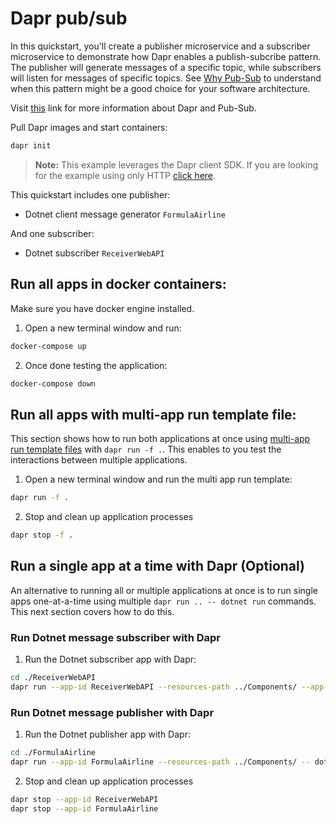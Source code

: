 # Dapr pub/sub

In this quickstart, you'll create a publisher microservice and a subscriber microservice to demonstrate how Dapr enables a publish-subcribe pattern. The publisher will generate messages of a specific topic, while subscribers will listen for messages of specific topics. See [Why Pub-Sub](https://docs.dapr.io/developing-applications/building-blocks/pubsub/pubsub-overview/) to understand when this pattern might be a good choice for your software architecture.

Visit [this](https://docs.dapr.io/developing-applications/building-blocks/pubsub/) link for more information about Dapr and Pub-Sub.

Pull Dapr images and start containers:

```bash
dapr init
```

> **Note:** This example leverages the Dapr client SDK. If you are looking for the example using only HTTP [click here](../http).

This quickstart includes one publisher:

- Dotnet client message generator `FormulaAirline`

And one subscriber:

- Dotnet subscriber `ReceiverWebAPI`

## Run all apps in docker containers:

Make sure you have docker engine installed.

1. Open a new terminal window and run:

```bash
docker-compose up
```

2. Once done testing the application:

```bash
docker-compose down
```

## Run all apps with multi-app run template file:

This section shows how to run both applications at once using [multi-app run template files](https://docs.dapr.io/developing-applications/local-development/multi-app-dapr-run/multi-app-overview/) with `dapr run -f .`. This enables to you test the interactions between multiple applications.

1. Open a new terminal window and run the multi app run template:

```bash
dapr run -f .
```

2. Stop and clean up application processes

```bash
dapr stop -f .
```

## Run a single app at a time with Dapr (Optional)

An alternative to running all or multiple applications at once is to run single apps one-at-a-time using multiple `dapr run .. -- dotnet run` commands. This next section covers how to do this.

### Run Dotnet message subscriber with Dapr

1. Run the Dotnet subscriber app with Dapr:

```bash
cd ./ReceiverWebAPI
dapr run --app-id ReceiverWebAPI --resources-path ../Components/ --app-port 7005 -- dotnet run
```

### Run Dotnet message publisher with Dapr

1. Run the Dotnet publisher app with Dapr:

```bash
cd ./FormulaAirline
dapr run --app-id FormulaAirline --resources-path ../Components/ -- dotnet run
```

2. Stop and clean up application processes

```bash
dapr stop --app-id ReceiverWebAPI
dapr stop --app-id FormulaAirline
```
